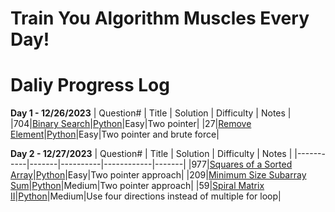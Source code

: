 # Train You Algorithm Muscles Every Day!

# Daliy Progress Log

**Day 1 - 12/26/2023**
| Question# | Title | Solution | Difficulty | Notes |
|704|[Binary Search](https://leetcode.com/problems/binary-search/description/)|[Python](https://github.com/samuelusc/Algomuscle/tree/main/Arrays)|Easy|Two pointer|
|27|[Remove Element](https://leetcode.com/problems/remove-element/description/)|[Python](https://github.com/samuelusc/Algomuscle/tree/main/Arrays)|Easy|Two pointer and brute force|

**Day 2 - 12/27/2023**
| Question# | Title | Solution | Difficulty | Notes |
|-----------|-------|----------|------------|-------|
|977|[Squares of a Sorted Array](https://github.com/samuelusc/Algomuscle/tree/main/0977-squares-of-a-sorted-array)|[Python](https://github.com/samuelusc/Algomuscle/blob/main/0977-squares-of-a-sorted-array/0977-squares-of-a-sorted-array.py)|Easy|Two pointer approach|
|209|[Minimum Size Subarray Sum](https://github.com/samuelusc/Algomuscle/tree/main/0209-minimum-size-subarray-sum)|[Python](https://github.com/samuelusc/Algomuscle/blob/main/0209-minimum-size-subarray-sum/0209-minimum-size-subarray-sum.py)|Medium|Two pointer approach|
|59|[Spiral Matrix II](https://github.com/samuelusc/Algomuscle/blob/main/0059-spiral-matrix-ii/0059-spiral-matrix-ii.py)|[Python](https://github.com/samuelusc/Algomuscle/blob/main/0059-spiral-matrix-ii/0059-spiral-matrix-ii.py)|Medium|Use four directions instead of multiple for loop|
